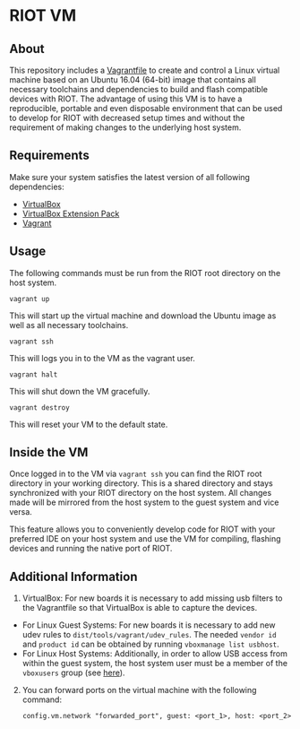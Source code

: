 # RIOT VM


## About
This repository includes a [Vagrantfile](https://github.com/RIOT-OS/RIOT/blob/master/Vagrantfile)
to create and control a Linux virtual machine based on an Ubuntu 16.04 (64-bit) image that contains
all necessary toolchains and dependencies to build and flash compatible devices with RIOT.
The advantage of using this VM is to have a reproducible, portable and even disposable environment
that can be used to develop for RIOT with decreased setup times and without the requirement of
making changes to the underlying host system.

## Requirements
Make sure your system satisfies the latest version of all following dependencies:
* [VirtualBox](https://www.virtualbox.org/wiki/Downloads)
* [VirtualBox Extension Pack](https://www.virtualbox.org/wiki/Downloads)
* [Vagrant](https://www.vagrantup.com/downloads.html)

## Usage
The following commands must be run from the RIOT root directory on the host system.

```
vagrant up
```
This will start up the virtual machine and download the Ubuntu image as well as all necessary toolchains.
```
vagrant ssh
```
This will logs you in to the VM as the vagrant user.
```
vagrant halt
```
This will shut down the VM gracefully.
```
vagrant destroy
```
This will reset your VM to the default state.

## Inside the VM
Once logged in to the VM via `vagrant ssh` you can find the RIOT root directory in your
working directory. This is a shared directory and stays synchronized with your RIOT directory
on the host system. All changes made will be mirrored from the host system to the guest system
and vice versa.

This feature allows you to conveniently develop code for RIOT with your preferred IDE on
your host system and use the VM for compiling, flashing devices and running the native port of RIOT.

## Additional Information
1. VirtualBox: For new boards it is necessary to add missing usb filters to the Vagrantfile so that VirtualBox is able to capture the devices.
  * For Linux Guest Systems: For new boards it is necessary to add new udev rules to `dist/tools/vagrant/udev_rules`.
    The needed `vendor id` and `product id` can be obtained by running `vboxmanage list usbhost`.
  * For Linux Host Systems: Additionally, in order to allow USB access from within the guest system, the host system user
    must be a member of the `vboxusers` group (see [here](https://www.virtualbox.org/manual/ch02.html#idm1051)).
2. You can forward ports on the virtual machine with the following command:

   ```
   config.vm.network "forwarded_port", guest: <port_1>, host: <port_2>
   ```
